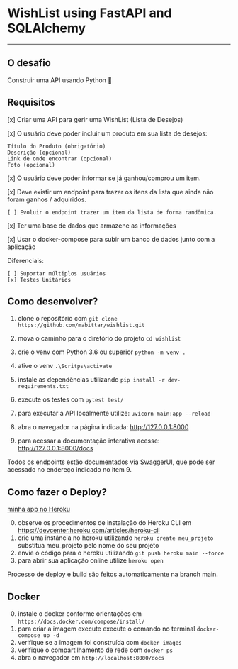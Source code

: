 # WishList using FastAPI and SQLAlchemy

---


## O desafio

  Construir uma API usando Python 🐍

## Requisitos

  [x] Criar uma API para gerir uma WishList (Lista de Desejos)

  [x] O usuário deve poder incluir um produto em sua lista de desejos:

    Título do Produto (obrigatório)
    Descrição (opcional)
    Link de onde encontrar (opcional)
    Foto (opcional)

  [x] O usuário deve poder informar se já ganhou/comprou um item.

  [x] Deve existir um endpoint para trazer os itens da lista que ainda não foram ganhos / adquiridos.

    [ ] Evoluir o endpoint trazer um item da lista de forma randômica.

  [x] Ter uma base de dados que armazene as informações

  [x] Usar o docker-compose para subir um banco de dados junto com a aplicação

  Diferenciais:

    [ ] Suportar múltiplos usuários
    [x] Testes Unitários

## Como desenvolver?

  1. clone o repositório com `git clone https://github.com/mabittar/wishlist.git`
  2. mova o caminho para o diretório do projeto `cd wishlist`
  3. crie o venv com Python 3.6 ou superior `python -m venv .`
  4. ative o venv `.\Scritps\activate`
  5. instale as dependências utilizando `pip install -r dev-requirements.txt`
  6. execute os testes com `pytest test/`

  7. para executar a API localmente utilize: `uvicorn main:app --reload`
  8. abra o navegador na página indicada: http://127.0.0.1:8000
  9. para acessar a documentação interativa acesse: http://127.0.0.1:8000/docs

Todos os endpoints estão documentados via [SwaggerUI](https://swagger.io/tools/swagger-ui/), que pode ser acessado no endereço indicado no item 9.

  ## Como fazer o Deploy? 
  [minha app no Heroku](https://wishlist-mmb.herokuapp.com/docs)

  0. observe os procedimentos de instalação do Heroku CLI em https://devcenter.heroku.com/articles/heroku-cli
  1. crie uma instância no heroku utilizando `heroku create meu_projeto` substitua meu_projeto pelo nome do seu projeto
  2. envie o código para o heroku utilizando `git push heroku main --force`
  3. para abrir sua aplicação online utilize `heroku open`

Processo de deploy e build são feitos automaticamente na branch main.

  ## Docker

  0. instale o docker conforme orientações em `https://docs.docker.com/compose/install/`
  1. para criar a imagem execute execute o comando no terminal `docker-compose up -d`
  2. verifique se a imagem foi construída com `docker images`
  3. verifique o compartilhamento de rede com `docker ps`
  4. abra o navegador em `http://localhost:8000/docs`
